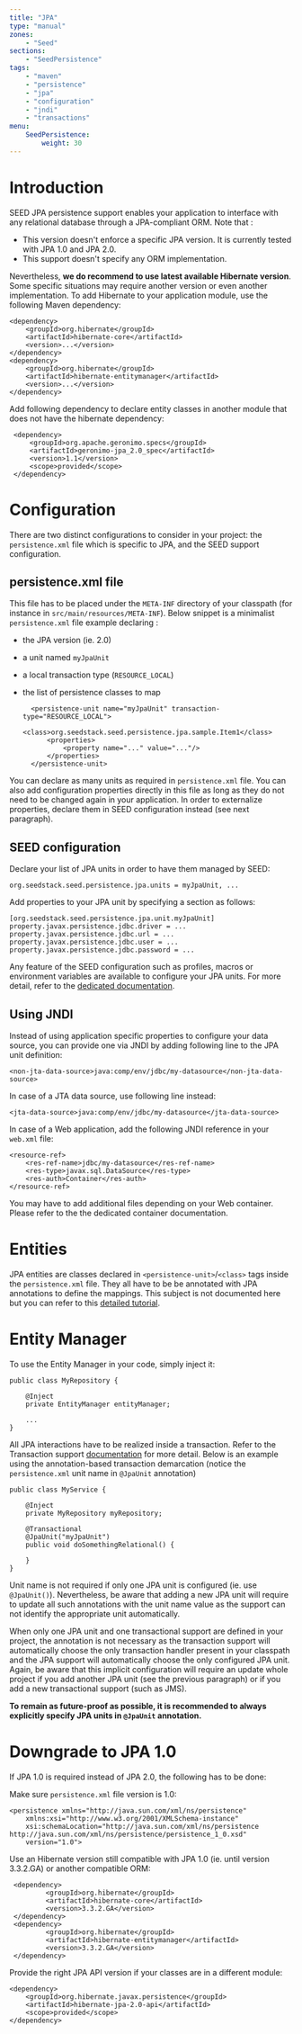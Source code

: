 ```yaml
---
title: "JPA"
type: "manual"
zones:
    - "Seed"
sections:
    - "SeedPersistence"
tags:
    - "maven"
    - "persistence"
    - "jpa"
    - "configuration"
    - "jndi"
    - "transactions"
menu:
    SeedPersistence:
        weight: 30
---
```


# Introduction

SEED JPA persistence support enables your application to interface with any relational database through a JPA-compliant
ORM. Note that :

* This version doesn't enforce a specific JPA version. It is currently tested with JPA 1.0 and JPA 2.0.
* This support doesn't specify any ORM implementation. 

Nevertheless, **we do recommend to use latest available Hibernate version**. Some specific situations may require
another version or even another implementation. To add Hibernate to your application module, use the following
Maven dependency:

    <dependency>
        <groupId>org.hibernate</groupId>
        <artifactId>hibernate-core</artifactId>
        <version>...</version>
    </dependency>
    <dependency>
        <groupId>org.hibernate</groupId>
        <artifactId>hibernate-entitymanager</artifactId>
        <version>...</version>
    </dependency>

Add following dependency to declare entity classes in another module that does not have the hibernate dependency:

     <dependency>
         <groupId>org.apache.geronimo.specs</groupId>
         <artifactId>geronimo-jpa_2.0_spec</artifactId>
         <version>1.1</version>
         <scope>provided</scope>
     </dependency>

# Configuration

There are two distinct configurations to consider in your project: the `persistence.xml` file which is specific to JPA, and
the SEED support configuration.

## persistence.xml file

This file has to be placed under the `META-INF` directory of your classpath (for instance in `src/main/resources/META-INF`).
Below snippet is a minimalist `persistence.xml` file example declaring :

* the JPA version (ie. 2.0)
* a unit named `myJpaUnit` 
* a local transaction type (`RESOURCE_LOCAL`) 
* the list of persistence classes to map

    <persistence xmlns="http://java.sun.com/xml/ns/persistence"
        xmlns:xsi="http://www.w3.org/2001/XMLSchema-instance"
        xsi:schemaLocation="http://java.sun.com/xml/ns/persistence http://java.sun.com/xml/ns/persistence/persistence_2_0.xsd"
        version="2.0">

        <persistence-unit name="myJpaUnit" transaction-type="RESOURCE_LOCAL">
            <class>org.seedstack.seed.persistence.jpa.sample.Item1</class>
            <properties>
                <property name="..." value="..."/>
            </properties>
        </persistence-unit>
    </persistence>


You can declare as many units as required in `persistence.xml` file. You can also add configuration properties directly in this file as long as 
they do not need to be changed again in your application. In order to externalize properties, declare them in SEED configuration instead (see next paragraph).

## SEED configuration

Declare your list of JPA units in order to have them managed by SEED:

    org.seedstack.seed.persistence.jpa.units = myJpaUnit, ...

Add properties to your JPA unit by specifying a section as follows:

    [org.seedstack.seed.persistence.jpa.unit.myJpaUnit]
    property.javax.persistence.jdbc.driver = ...
    property.javax.persistence.jdbc.url = ...
    property.javax.persistence.jdbc.user = ...
    property.javax.persistence.jdbc.password = ...

Any feature of the SEED configuration such as profiles, macros or environment variables are available to configure
your JPA units. For more detail, refer to the [dedicated documentation](#!/seed-doc/core/configuration).

## Using JNDI

Instead of using application specific properties to configure your data source, you can provide one via JNDI by adding following line to the JPA unit definition:

    <non-jta-data-source>java:comp/env/jdbc/my-datasource</non-jta-data-source>

In case of a JTA data source, use following line instead:

    <jta-data-source>java:comp/env/jdbc/my-datasource</jta-data-source>

In case of a Web application, add the following JNDI reference in your `web.xml` file:

    <resource-ref>
        <res-ref-name>jdbc/my-datasource</res-ref-name>
        <res-type>javax.sql.DataSource</res-type>
        <res-auth>Container</res-auth>
    </resource-ref>

You may have to add additional files depending on your Web container. Please refer to the the dedicated container documentation.

# Entities

JPA entities are classes declared in `<persistence-unit>`/`<class>` tags inside the `persistence.xml` file. They all have to be be annotated with JPA annotations
to define the mappings. This subject is not documented here but you can refer to this [detailed tutorial](http://docs.oracle.com/javaee/6/tutorial/doc/bnbpz.html).

# Entity Manager

To use the Entity Manager in your code, simply inject it:

    public class MyRepository {

        @Inject
        private EntityManager entityManager;

        ...
    }

All JPA interactions have to be realized inside a transaction. Refer to the Transaction support [documentation](#!/seed-doc/transaction) for more detail. 
Below is an example using the annotation-based transaction demarcation (notice the `persistence.xml` unit name in `@JpaUnit` annotation)

    public class MyService {

        @Inject
        private MyRepository myRepository;

        @Transactional
        @JpaUnit("myJpaUnit")
        public void doSomethingRelational() {

        }
    }

Unit name is not required if only one JPA unit is configured (ie. use `@JpaUnit()`). 
Nevertheless, be aware that adding a new JPA unit will require to update all such annotations
with the unit name value as the support can not identify the appropriate unit automatically.

When only one JPA unit and one transactional support are defined in your project, the annotation is not necessary as
the transaction support will automatically choose the only transaction handler present in your classpath and the JPA
support will automatically choose the only configured JPA unit. Again, be aware that this implicit configuration will require 
an  update  whole project if you add another JPA unit (see the previous paragraph) or if you add a new transactional
support (such as JMS).

**To remain as future-proof as possible, it is recommended to always explicitly specify JPA units in `@JpaUnit` annotation.**

# Downgrade to JPA 1.0

If JPA 1.0 is required instead of JPA 2.0, the following has to be done:

Make sure `persistence.xml` file version is 1.0:

    <persistence xmlns="http://java.sun.com/xml/ns/persistence"
        xmlns:xsi="http://www.w3.org/2001/XMLSchema-instance"
        xsi:schemaLocation="http://java.sun.com/xml/ns/persistence http://java.sun.com/xml/ns/persistence/persistence_1_0.xsd"
        version="1.0">

Use an Hibernate version still compatible with JPA 1.0 (ie. until version 3.3.2.GA) or another compatible ORM:

     <dependency>
             <groupId>org.hibernate</groupId>
             <artifactId>hibernate-core</artifactId>
             <version>3.3.2.GA</version>
     </dependency>
     <dependency>
             <groupId>org.hibernate</groupId>
             <artifactId>hibernate-entitymanager</artifactId>
             <version>3.3.2.GA</version>
     </dependency>

Provide the right JPA API version if your classes are in a different module:

    <dependency>
        <groupId>org.hibernate.javax.persistence</groupId>
        <artifactId>hibernate-jpa-2.0-api</artifactId>
        <scope>provided</scope>
    </dependency>

